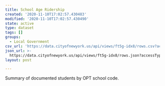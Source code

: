 ```yaml
---
title: School Age Ridership
created: '2020-11-10T17:02:57.430483'
modified: '2020-11-10T17:02:57.430490'
state: active
type: dataset
tags: []
groups:
  - Local Government
csv_url: 'https://data.cityofnewyork.us/api/views/ft5g-idx8/rows.csv?accessType=DOWNLOAD'
json_url: >-
  https://data.cityofnewyork.us/api/views/ft5g-idx8/rows.json?accessType=DOWNLOAD
layout: post

---
```

Summary of documented students by OPT school code.
